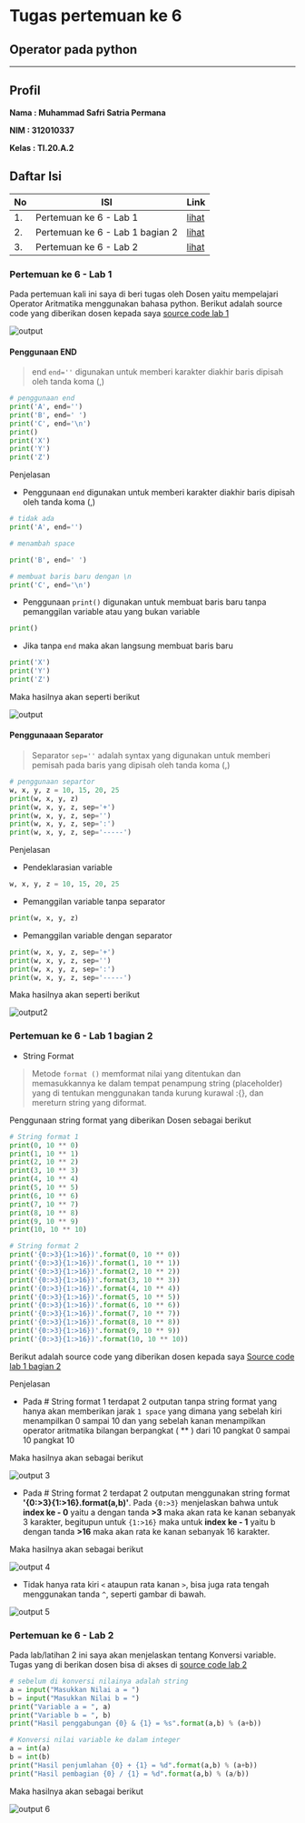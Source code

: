 # Tugas pertemuan ke 6
## Operator pada python
***
## Profil
__Nama : Muhammad Safri Satria Permana__

__NIM : 312010337__

__Kelas : TI.20.A.2__

## Daftar Isi
| No | ISI | Link |
| -- | --- | ---- |
| 1. | Pertemuan ke 6 - Lab 1 | [lihat](https://github.com/RezaRiyaldi/projek_praktikum/blob/master/README.md#pertemuan-ke-6---lab-1) |
| 2. | Pertemuan ke 6 - Lab 1 bagian 2 | [lihat](https://github.com/RezaRiyaldi/projek_praktikum/blob/master/README.md#pertemuan-ke-6---lab-1-bagian-2) |
| 3. | Pertemuan ke 6 - Lab 2 | [lihat](https://github.com/RezaRiyaldi/projek_praktikum/blob/master/README.md#pertemuan-ke-6---lab-2) |

### Pertemuan ke 6 - Lab 1
Pada pertemuan kali ini saya di beri tugas oleh Dosen yaitu mempelajari Operator Aritmatika menggunakan bahasa python. Berikut adalah source code yang diberikan dosen kepada saya [source code lab 1](https://github.com/RezaRiyaldi/projek_praktikum/blob/master/tugas6-lab2.py)

![output](https://github.com/RezaRiyaldi/projek_praktikum/blob/master/gambar/gambar%201.PNG)

#### Penggunaan END
> end `end=''` digunakan untuk memberi karakter diakhir baris dipisah oleh tanda koma (,)

```python
# penggunaan end
print('A', end='')
print('B', end=' ')
print('C', end='\n')
print()
print('X')
print('Y')
print('Z')
```

Penjelasan

* Penggunaan `end` digunakan untuk memberi karakter diakhir baris dipisah oleh tanda koma (,)
```python
# tidak ada
print('A', end='')

# menambah space

print('B', end=' ')

# membuat baris baru dengan \n
print('C', end='\n')
```

* Penggunaan `print()` digunakan untuk membuat baris baru tanpa pemanggilan variable atau yang bukan variable
```python
print()
```

* Jika tanpa `end` maka akan langsung membuat baris baru
```python
print('X')
print('Y')
print('Z')
```
Maka hasilnya akan seperti berikut

![output](https://github.com/RezaRiyaldi/projek_praktikum/blob/master/gambar/gambar%203.PNG)

#### Penggunaaan Separator
> Separator  `sep=''` adalah syntax yang digunakan untuk memberi pemisah pada baris yang dipisah oleh tanda koma (,)

```python
# penggunaan separtor
w, x, y, z = 10, 15, 20, 25
print(w, x, y, z)
print(w, x, y, z, sep='+')
print(w, x, y, z, sep='')
print(w, x, y, z, sep=':')
print(w, x, y, z, sep='-----')
```
Penjelasan

* Pendeklarasian variable
```python
w, x, y, z = 10, 15, 20, 25
```

* Pemanggilan variable tanpa separator

```python
print(w, x, y, z)
```
* Pemanggilan variable dengan separator
```python
print(w, x, y, z, sep='+')
print(w, x, y, z, sep='')
print(w, x, y, z, sep=':')
print(w, x, y, z, sep='-----')
```
Maka hasilnya akan seperti berikut

![output2](https://github.com/RezaRiyaldi/projek_praktikum/blob/master/gambar/gambar%204.PNG)

### Pertemuan ke 6 - Lab 1 bagian 2

* String Format

> Metode `format ()` memformat nilai yang ditentukan dan memasukkannya ke dalam tempat penampung string (placeholder) yang di tentukan menggunakan tanda kurung kurawal :{}, dan mereturn string yang diformat.

Penggunaan string format yang diberikan Dosen sebagai berikut

```python
# String format 1
print(0, 10 ** 0)
print(1, 10 ** 1)
print(2, 10 ** 2)
print(3, 10 ** 3)
print(4, 10 ** 4)
print(5, 10 ** 5)
print(6, 10 ** 6)
print(7, 10 ** 7)
print(8, 10 ** 8)
print(9, 10 ** 9)
print(10, 10 ** 10)

# String format 2
print('{0:>3}{1:>16})'.format(0, 10 ** 0))
print('{0:>3}{1:>16})'.format(1, 10 ** 1))
print('{0:>3}{1:>16})'.format(2, 10 ** 2))
print('{0:>3}{1:>16})'.format(3, 10 ** 3))
print('{0:>3}{1:>16})'.format(4, 10 ** 4))
print('{0:>3}{1:>16})'.format(5, 10 ** 5))
print('{0:>3}{1:>16})'.format(6, 10 ** 6))
print('{0:>3}{1:>16})'.format(7, 10 ** 7))
print('{0:>3}{1:>16})'.format(8, 10 ** 8))
print('{0:>3}{1:>16})'.format(9, 10 ** 9))
print('{0:>3}{1:>16})'.format(10, 10 ** 10))
```
Berikut adalah source code yang diberikan dosen kepada saya [Source code lab 1 bagian 2](https://github.com/RezaRiyaldi/projek_praktikum/blob/master/tugas6-lab1-bagian-2.py)

Penjelasan

* Pada # String format 1 terdapat 2 outputan tanpa string format yang hanya akan memberikan jarak `1 space` yang dimana yang sebelah kiri menampilkan 0 sampai 10 dan yang sebelah kanan menampilkan operator aritmatika bilangan berpangkat ( ** ) dari 10 pangkat 0 sampai 10 pangkat 10

Maka hasilnya akan sebagai berikut

![output 3](https://github.com/RezaRiyaldi/projek_praktikum/blob/master/gambar/gambar%206.PNG)

* Pada # String format 2 terdapat 2 outputan menggunakan string format __'{0:>3}{1:>16}.format(a,b)'__. Pada `{0:>3}` menjelaskan bahwa untuk __index ke - 0__ yaitu a dengan tanda __>3__ maka akan rata ke kanan sebanyak 3 karakter, begitupun untuk `{1:>16}` maka untuk __index ke - 1__ yaitu b dengan tanda __>16__ maka akan rata ke kanan sebanyak 16 karakter.

Maka hasilnya akan sebagai berikut

![output 4](https://github.com/RezaRiyaldi/projek_praktikum/blob/master/gambar/gambar%207.PNG)

* Tidak hanya rata kiri `<` ataupun rata kanan `>`, bisa juga rata tengah menggunakan tanda `^`, seperti gambar di bawah.

![output 5](https://github.com/RezaRiyaldi/projek_praktikum/blob/master/gambar/gambar%208.PNG)



### Pertemuan ke 6 - Lab 2
Pada lab/latihan 2 ini saya akan menjelaskan tentang Konversi variable. Tugas yang di berikan dosen bisa di akses di [source code lab 2](https://github.com/RezaRiyaldi/projek_praktikum/blob/master/tugas6-lab2.py)

```python
# sebelum di konversi nilainya adalah string
a = input("Masukkan Nilai a = ")
b = input("Masukkan Nilai b = ")
print("Variable a = ", a)
print("Variable b = ", b)
print("Hasil penggabungan {0} & {1} = %s".format(a,b) % (a+b))

# Konversi nilai variable ke dalam integer
a = int(a)
b = int(b)
print("Hasil penjumlahan {0} + {1} = %d".format(a,b) % (a+b))
print("Hasil pembagian {0} / {1} = %d".format(a,b) % (a/b))
```

Maka hasilnya akan sebagai berikut

![output 6](https://github.com/RezaRiyaldi/projek_praktikum/blob/master/gambar/gambar%209.PNG)
